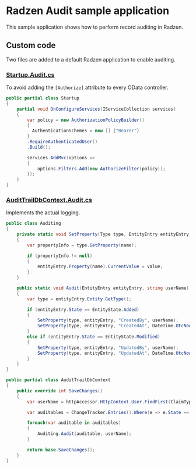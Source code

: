 # Radzen Audit sample application

This sample application shows how to perform record auditing in Radzen.

## Custom code

Two files are added to a default Radzen application to enable auditing.

### [Startup.Audit.cs](server/Startup.Audit.cs)

To avoid adding the `[Authorize]` attribute to every OData controller.

```cs
public partial class Startup
{
    partial void OnConfigureServices(IServiceCollection services)
    {
        var policy = new AuthorizationPolicyBuilder()
        {
          AuthenticationSchemes = new [] {"Bearer"}
        }
        .RequireAuthenticatedUser()
        .Build();

        services.AddMvc(options =>
        {
            options.Filters.Add(new AuthorizeFilter(policy));
        });
    }
}
```

### [AuditTrailDbContext.Audit.cs](server/Data/AuditTrailDbContext.Audit.cs)

Implements the actual logging.

```cs
public class Auditing
{
    private static void SetProperty(Type type, EntityEntry entityEntry, string name, object value)
    {
        var propertyInfo = type.GetProperty(name);

        if (propertyInfo != null)
        {
            entityEntry.Property(name).CurrentValue = value;
        }
    }

    public static void Audit(EntityEntry entityEntry, string userName)
    {
        var type = entityEntry.Entity.GetType();

        if (entityEntry.State == EntityState.Added)
        {
            SetProperty(type, entityEntry, "CreatedBy", userName);
            SetProperty(type, entityEntry, "CreatedAt", DateTime.UtcNow);
        }
        else if (entityEntry.State == EntityState.Modified)
        {
            SetProperty(type, entityEntry, "UpdatedBy", userName);
            SetProperty(type, entityEntry, "UpdatedAt", DateTime.UtcNow);
        }
    }
}

public partial class AuditTrailDbContext
{
    public override int SaveChanges()
    {
        var userName = httpAccessor.HttpContext.User.FindFirst(ClaimTypes.Name).Value;

        var auditables = ChangeTracker.Entries().Where(e => e.State == EntityState.Added || e.State == EntityState.Modified);

        foreach(var auditable in auditables)
        {
            Auditing.Audit(auditable, userName);
        }

        return base.SaveChanges();
    }
}
```
